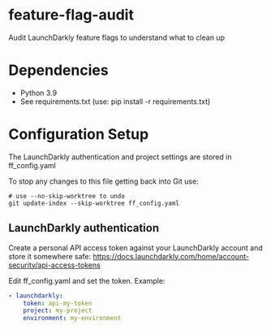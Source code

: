 # feature-flag-audit
Audit LaunchDarkly feature flags to understand what to clean up

# Dependencies
- Python 3.9
- See requirements.txt (use: pip install -r requirements.txt)

# Configuration Setup
The LaunchDarkly authentication and project settings are stored in ff_config.yaml

To stop any changes to this file getting back into Git use:
```
# use --no-skip-worktree to undo
git update-index --skip-worktree ff_config.yaml
```
## LaunchDarkly authentication
Create a personal API access token against your LaunchDarkly account and store it somewhere safe:
https://docs.launchdarkly.com/home/account-security/api-access-tokens

Edit ff_config.yaml and set the token. Example:
```yaml
- launchdarkly:
    token: api-my-token
    project: my-project
    environment: my-environment
```